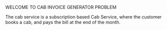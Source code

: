 WELCOME TO CAB INVOICE GENERATOR PROBLEM

The cab service is a subscription based Cab Service, where the customer books a cab, and pays the bill at the end of the month.
